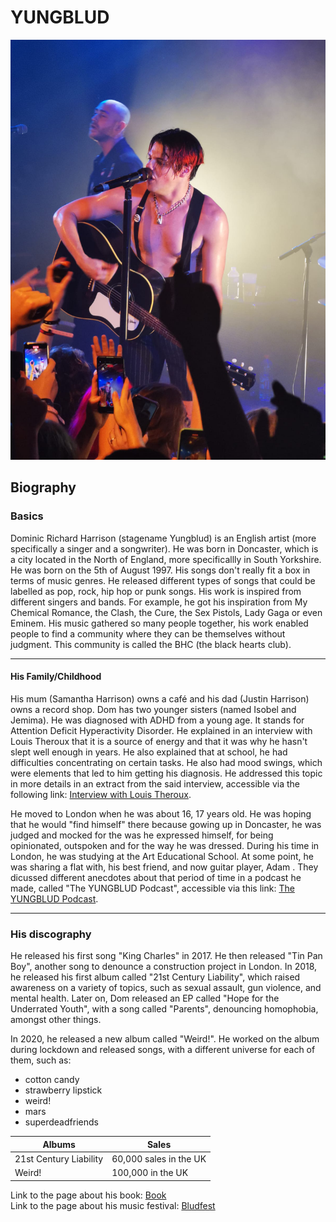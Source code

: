 # YUNGBLUD
![Alt text](pic/photomain.jpg)
## Biography 
### Basics
Dominic Richard Harrison (stagename Yungblud) is an English artist (more specifically a singer and a songwriter). He was born in Doncaster, which is a city located in the North of England, more specificallly in South Yorkshire. 
He was born on the 5th of August 1997.
His songs don't really fit a box in terms of music genres. He released different types of songs that could be labelled as pop, rock, hip hop or punk songs. His work is inspired from different singers and bands. For example, he got his inspiration from My Chemical Romance, the Clash, the Cure, the Sex Pistols, Lady Gaga or even Eminem.
His music gathered so many people together, his work enabled people to find a community where they can be themselves without judgment. This community is called the BHC (the black hearts club).  

* * *
#### His Family/Childhood
His mum (Samantha Harrison) owns a café and his dad (Justin Harrison) owns a record shop. Dom has two younger sisters (named Isobel and Jemima). 
He was diagnosed with ADHD from a young age. It stands for Attention Deficit Hyperactivity Disorder. He explained in an interview with Louis Theroux that it is a source of energy and that it was why he hasn't slept well enough in years. He also explained that at school, he had difficulties concentrating on certain tasks. He also had mood swings, which were elements that led to him getting his diagnosis. He addressed this topic in more details in an extract from the said interview, accessible via the following link: [Interview with Louis Theroux](https://www.youtube.com/watch?v=UG_imPDsxfw).  

He moved to London when he was about 16, 17 years old. He was hoping that he would "find himself" there because gowing up in Doncaster, he was judged and mocked for the was he expressed himself, for being opinionated, outspoken  and for the way he was dressed. During his time in London, he was studying at the Art Educational School. At some point, he was sharing a flat with, his best friend, and now guitar player, Adam . They dicussed different anecdotes about that period of time in a podcast he made, called "The YUNGBLUD Podcast", accessible via this link: [The YUNGBLUD Podcast](https://www.bbc.co.uk/sounds/play/m000p82j).  

* * *
### His discography

He released his first song "King Charles" in 2017. He then released "Tin Pan Boy", another song to denounce a construction project in London. In 2018, he released his first album called "21st Century Liability", which raised awareness on a variety of topics, such as sexual assault, gun violence, and mental health. Later on, Dom released an EP called "Hope for the Underrated Youth", with a song called "Parents", denouncing homophobia, amongst other things.  

In 2020, he released a new album called "Weird!". He worked on the album during lockdown and released songs, with a different universe for each of them, such as: 
* cotton candy
* strawberry lipstick
* weird!
* mars
* superdeadfriends

| Albums | Sales                  |
| ------------- | ------------------------------ |
| 21st Century Liability    | 60,000 sales in the UK |
| Weird! | 100,000 in the UK  |


Link to the page about his book: [Book](dossier/thirdpage.md)  
Link to the page about his music festival: [Bludfest](dossier/secondpage.md)

